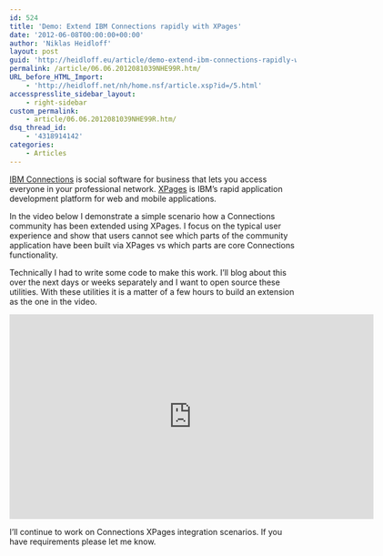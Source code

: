 ```yaml
---
id: 524
title: 'Demo: Extend IBM Connections rapidly with XPages'
date: '2012-06-08T00:00:00+00:00'
author: 'Niklas Heidloff'
layout: post
guid: 'http://heidloff.eu/article/demo-extend-ibm-connections-rapidly-with-xpages/'
permalink: /article/06.06.2012081039NHE99R.htm/
URL_before_HTML_Import:
    - 'http://heidloff.net/nh/home.nsf/article.xsp?id=/5.html'
accesspresslite_sidebar_layout:
    - right-sidebar
custom_permalink:
    - article/06.06.2012081039NHE99R.htm/
dsq_thread_id:
    - '4318914142'
categories:
    - Articles
---
```


 [IBM Connections](http://www-01.ibm.com/software/lotus/products/connections/) is social software for business that lets you access everyone in your professional network. [XPages](http://xpages.info/) is IBM’s rapid application development platform for web and mobile applications.

 In the video below I demonstrate a simple scenario how a Connections community has been extended using XPages. I focus on the typical user experience and show that users cannot see which parts of the community application have been built via XPages vs which parts are core Connections functionality.

 Technically I had to write some code to make this work. I’ll blog about this over the next days or weeks separately and I want to open source these utilities. With these utilities it is a matter of a few hours to build an extension as the one in the video.

<iframe allowfullscreen="" frameborder="0" height="360" src="http://www.youtube.com/embed/PYTn70QuiMs?rel=0" width="640"></iframe>

 I’ll continue to work on Connections XPages integration scenarios. If you have requirements please let me know.